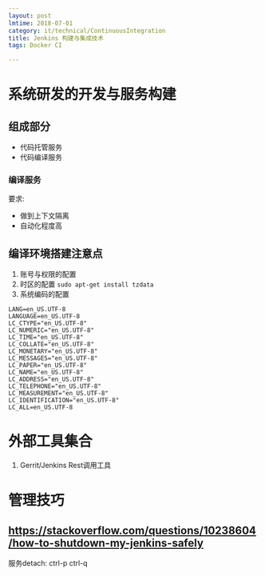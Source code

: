 ```yaml
---
layout: post
lmtime: 2018-07-01
category: it/technical/ContinuousIntegration
title: Jenkins 构建与集成技术
tags: Docker CI

---
```


# 系统研发的开发与服务构建

## 组成部分

* 代码托管服务
* 代码编译服务

### 编译服务

要求:

* 做到上下文隔离
* 自动化程度高

## 编译环境搭建注意点

1. 账号与权限的配置
2. 时区的配置 `sudo apt-get install tzdata`
3. 系统编码的配置

```
LANG=en_US.UTF-8
LANGUAGE=en_US.UTF-8
LC_CTYPE="en_US.UTF-8"
LC_NUMERIC="en_US.UTF-8"
LC_TIME="en_US.UTF-8"
LC_COLLATE="en_US.UTF-8"
LC_MONETARY="en_US.UTF-8"
LC_MESSAGES="en_US.UTF-8"
LC_PAPER="en_US.UTF-8"
LC_NAME="en_US.UTF-8"
LC_ADDRESS="en_US.UTF-8"
LC_TELEPHONE="en_US.UTF-8"
LC_MEASUREMENT="en_US.UTF-8"
LC_IDENTIFICATION="en_US.UTF-8"
LC_ALL=en_US.UTF-8
```

# 外部工具集合

1. Gerrit/Jenkins Rest调用工具

# 管理技巧

## https://stackoverflow.com/questions/10238604/how-to-shutdown-my-jenkins-safely

服务detach: ctrl-p ctrl-q
